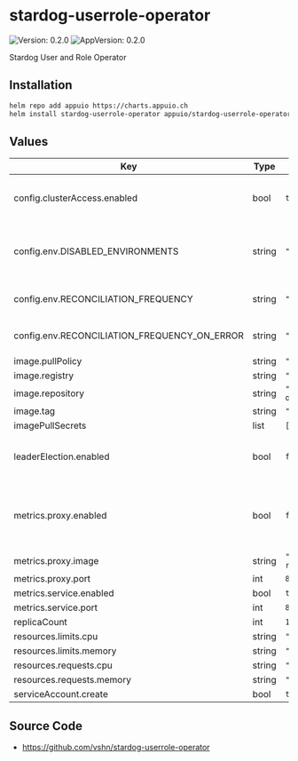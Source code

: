 # stardog-userrole-operator

![Version: 0.2.0](https://img.shields.io/badge/Version-0.2.0-informational?style=flat-square) ![AppVersion: 0.2.0](https://img.shields.io/badge/AppVersion-0.2.0-informational?style=flat-square)

Stardog User and Role Operator

## Installation

```bash
helm repo add appuio https://charts.appuio.ch
helm install stardog-userrole-operator appuio/stardog-userrole-operator
```
<!---
The README.md file is automatically generated with helm-docs!

Edit the README.gotmpl.md template instead.
-->

## Values

| Key | Type | Default | Description |
|-----|------|---------|-------------|
| config.clusterAccess.enabled | bool | `true` | Enable cluster access to operator |
| config.env.DISABLED_ENVIRONMENTS | string | `""` | semicolon separated ex: "stardog-test;stardog-prod" |
| config.env.RECONCILIATION_FREQUENCY | string | `"30s"` | Reconciliation frequency of CRD |
| config.env.RECONCILIATION_FREQUENCY_ON_ERROR | string | `"5m"` | Reconciliation frequency of CRD on error |
| image.pullPolicy | string | `"Always"` |  |
| image.registry | string | `"ghcr.io"` |  |
| image.repository | string | `"vshn/stardog-userrole-operator"` |  |
| image.tag | string | `"v0.2.0"` |  |
| imagePullSecrets | list | `[]` |  |
| leaderElection.enabled | bool | `false` | Enable leader election for multiple replicas |
| metrics.proxy.enabled | bool | `false` | Enable metrics via service behind a authenticated proxy |
| metrics.proxy.image | string | `"gcr.io/kubebuilder/kube-rbac-proxy:v0.12.0"` | Proxy image |
| metrics.proxy.port | int | `8443` |  |
| metrics.service.enabled | bool | `true` |  |
| metrics.service.port | int | `8080` |  |
| replicaCount | int | `1` |  |
| resources.limits.cpu | string | `"100m"` |  |
| resources.limits.memory | string | `"100Mi"` |  |
| resources.requests.cpu | string | `"30m"` |  |
| resources.requests.memory | string | `"20Mi"` |  |
| serviceAccount.create | bool | `true` |  |

## Source Code

* <https://github.com/vshn/stardog-userrole-operator>

<!---
Common/Useful Link references from values.yaml
-->
[resource-units]: https://kubernetes.io/docs/concepts/configuration/manage-resources-containers/#resource-units-in-kubernetes
[prometheus-operator]: https://github.com/coreos/prometheus-operator

